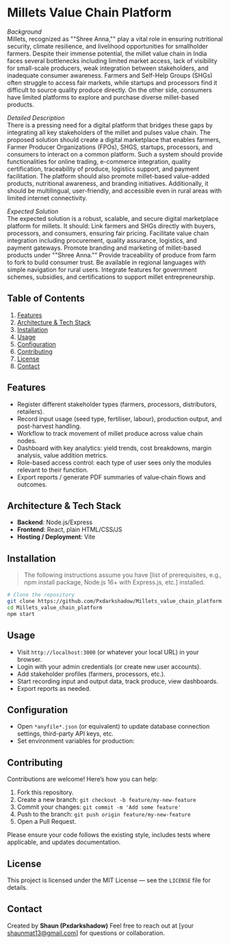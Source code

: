 # Millets Value Chain Platform

*Background*<br>
Millets, recognized as ""Shree Anna,"" play a vital role in ensuring nutritional security, climate resilience, and livelihood opportunities for smallholder farmers. Despite their immense potential, the millet value chain in India faces several bottlenecks including limited market access, lack of visibility for small-scale producers, weak integration between stakeholders, and inadequate consumer awareness. Farmers and Self-Help Groups (SHGs) often struggle to access fair markets, while startups and processors find it difficult to source quality produce directly. On the other side, consumers have limited platforms to explore and purchase diverse millet-based products.

*Detailed Description*<br>
There is a pressing need for a digital platform that bridges these gaps by integrating all key stakeholders of the millet and pulses value chain. The proposed solution should create a digital marketplace that enables farmers, Farmer Producer Organizations (FPOs), SHGS, startups, processors, and consumers to interact on a common platform. Such a system should provide functionalities for online trading, e-commerce integration, quality certification, traceability of produce, logistics support, and payment facilitation. The platform should also promote millet-based value-added products, nutritional awareness, and branding initiatives. Additionally, it should be multilingual, user-friendly, and accessible even in rural areas with limited internet connectivity.

*Expected Solution*<br>
The expected solution is a robust, scalable, and secure digital marketplace platform for millets. It should:
Link farmers and SHGs directly with buyers, processors, and consumers, ensuring fair pricing.
Facilitate value chain integration including procurement, quality assurance, logistics, and payment gateways.
Promote branding and marketing of millet-based products under ""Shree Anna.""
Provide traceability of produce from farm to fork to build consumer trust.
Be available in regional languages with simple navigation for rural users.
Integrate features for government schemes, subsidies, and certifications to support millet entrepreneurship.

## Table of Contents

1. [Features](#features)  
2. [Architecture & Tech Stack](#architecture--tech-stack)  
3. [Installation](#installation)  
4. [Usage](#usage)  
5. [Configuration](#configuration)  
6. [Contributing](#contributing)  
7. [License](#license)  
8. [Contact](#contact)

## Features

- Register different stakeholder types (farmers, processors, distributors, retailers).  
- Record input usage (seed type, fertiliser, labour), production output, and post-harvest handling.  
- Workflow to track movement of millet produce across value chain nodes.  
- Dashboard with key analytics: yield trends, cost breakdowns, margin analysis, value addition metrics.  
- Role-based access control: each type of user sees only the modules relevant to their function.  
- Export reports / generate PDF summaries of value‐chain flows and outcomes.  

## Architecture & Tech Stack

- **Backend**: Node.js/Express
- **Frontend**: React, plain HTML/CSS/JS
- **Hosting / Deployment**: Vite

## Installation

> The following instructions assume you have [list of prerequisites, e.g., npm install package, Node.js 16+ with Express.js, etc.] installed.

```bash
# Clone the repository
git clone https://github.com/Pxdarkshadow/Millets_value_chain_platform.git
cd Millets_value_chain_platform
npm start
````

## Usage

* Visit `http://localhost:3000` (or whatever your local URL) in your browser.
* Login with your admin credentials (or create new user accounts).
* Add stakeholder profiles (farmers, processors, etc.).
* Start recording input and output data, track produce, view dashboards.
* Export reports as needed.

## Configuration

* Open `*anyfile*.json` (or equivalent) to update database connection settings, third-party API keys, etc.
* Set environment variables for production:

## Contributing

Contributions are welcome! Here’s how you can help:

1. Fork this repository.
2. Create a new branch: `git checkout -b feature/my-new-feature`
3. Commit your changes: `git commit -m 'Add some feature'`
4. Push to the branch: `git push origin feature/my-new-feature`
5. Open a Pull Request.

Please ensure your code follows the existing style, includes tests where applicable, and updates documentation.

## License

This project is licensed under the MIT License — see the `LICENSE` file for details.

## Contact

Created by **Shaun (Pxdarkshadow)**
Feel free to reach out at [your [shaunmat13@gmail.com](mailto:shaunmat13@gmail.com)] for questions or collaboration.

```
